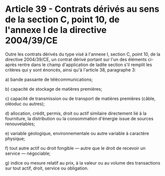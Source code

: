 # Article 39 - Contrats dérivés au sens de la section C, point 10, de l'annexe I de la directive 2004/39/CE


Outre les contrats dérivés du type visé à l'annexe I, section C, point 10, de la directive 2004/39/CE, un contrat dérivé portant sur l'un des éléments ci-après rentre dans le champ d'application de ladite section s'il remplit les critères qui y sont énoncés, ainsi qu'à l'article 38, paragraphe 3:

a) bande passante de télécommunications;

b) capacité de stockage de matières premières;

c) capacité de transmission ou de transport de matières premières (câble, oléoduc ou autres);

d) allocation, crédit, permis, droit ou actif similaire directement lié à la fourniture, la distribution ou la consommation d'énergie issue de sources renouvelables;

e) variable géologique, environnementale ou autre variable à caractère physique;

f) tout autre actif ou droit fongible — autre que le droit de recevoir un service — négociable;

g) indice ou mesure relatif au prix, à la valeur ou au volume des transactions sur tout actif, droit, service ou obligation.
